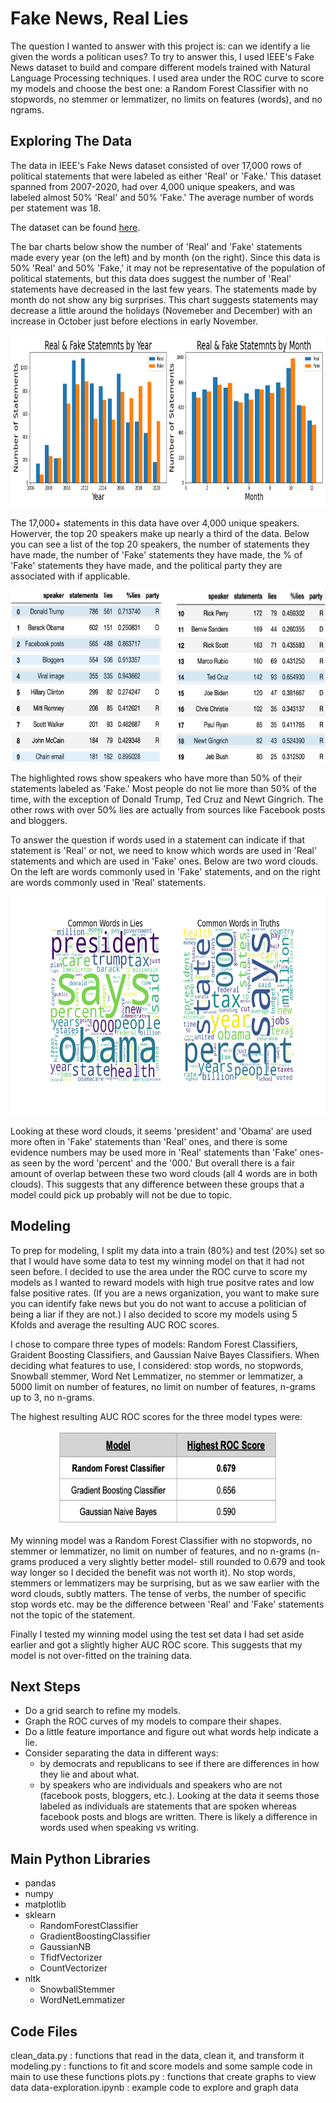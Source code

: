 # Fake News, Real Lies

The question I wanted to answer with this project is: can we identify a lie given the words a politican uses? To try to answer this, I used IEEE's Fake News dataset to build and compare different models trained with Natural Language Processing techniques. I used area under the ROC curve to score my models and choose the best one: a Random Forest Classifier with no stopwords, no stemmer or lemmatizer, no limits on features (words), and no ngrams. 

## Exploring The Data

The data in IEEE's Fake News dataset consisted of over 17,000 rows of political statements that were labeled as either 'Real' or 'Fake.' This dataset spanned from 2007-2020, had over 4,000 unique speakers, and was labeled almost 50% 'Real' and 50% 'Fake.' The average number of words per statement was 18.

The dataset can be found [here](https://ieee-dataport.org/open-access/fnid-fake-news-inference-dataset).

The bar charts below show the number of 'Real' and 'Fake' statements made every year (on the left) and by month (on the right). Since this data is 50% 'Real' and 50% 'Fake,' it may not be representative of the population of political statements, but this data does suggest the number of 'Real' statements have decreased in the last few years. The statements made by month do not show any big surprises. This chart suggests statements may decrease a little around the holidays (Novemeber and December) with an increase in October just before elections in early November.

<p align="center">
<img src="Images/year_month_label.png" width="800" height="275">
<p/>

The 17,000+ statements in this data have over 4,000 unique speakers. Howerver, the top 20 speakers make up nearly a third of the data. Below you can see a list of the top 20 speakers, the number of statements they have made, the number of 'Fake' statements they have made, the % of 'Fake' statements they have made, and the political party they are associated with if applicable. 

<p align="center">
<img src="Images/top20_speakers.png" width="800" height="275">
<p/>

The highlighted rows show speakers who have more than 50% of their statements labeled as 'Fake.' Most people do not lie more than 50% of the time, with the exception of Donald Trump, Ted Cruz and Newt Gingrich. The other rows with over 50% lies are actually from sources like Facebook posts and bloggers. 

To answer the question if words used in a statement can indicate if that statement is 'Real' or not, we need to know which words are used in 'Real' statements and which are used in 'Fake' ones. Below are two word clouds. On the left are words commonly used in 'Fake' statements, and on the right are words commonly used in 'Real' statements. 

<p align="center">
<img src="Images/wordclouds.png" width="800" height="350">
<p/>

Looking at these word clouds, it seems 'president' and 'Obama' are used more often in 'Fake' statements than 'Real' ones, and there is some evidence numbers may be used more in 'Real' statements than 'Fake' ones- as seen by the word 'percent' and the '000.' But overall there is a fair amount of overlap between these two word clouds (all 4 words are in both clouds). This suggests that any difference between these groups that a model could pick up probably will not be due to topic.

## Modeling

To prep for modeling, I split my data into a train (80%) and test (20%) set so that I would have some data to test my winning model on that it had not seen before. I decided to use the area under the ROC curve to score my models as I wanted to reward models with high true positve rates and low false positive rates. (If you are a news organization, you want to make sure you can identify fake news but you do not want to accuse a politician of being a liar if they are not.) I also decided to score my models using 5 Kfolds and average the resulting AUC ROC scores.

I chose to compare three types of models: Random Forest Classifiers, Graident Boosting Classifiers, and Gaussian Naive Bayes Classifiers. When deciding what features to use, I considered: stop words, no stopwords, Snowball stemmer, Word Net Lemmatizer, no stemmer or lemmatizer, a 5000 limit on number of features, no limit on number of features, n-grams up to 3, no n-grams. 

The highest resulting AUC ROC scores for the three model types were:

<p align="center">
<img src="Images/models.png" width="350" height="150">
<p/>

My winning model was a Random Forest Classifier with no stopwords, no stemmer or lemmatizer, no limit on number of features, and no n-grams (n-grams produced a very slightly better model- still rounded to 0.679 and took way longer so I decided the benefit was not worth it). No stop words, stemmers or lemmatizers may be surprising, but as we saw earlier with the word clouds, subtly matters. The tense of verbs, the number of specific stop words etc. may be the difference between 'Real' and 'Fake' statements not the topic of the statement.

Finally I tested my winning model using the test set data I had set aside earlier and got a slightly higher AUC ROC score. This suggests that my model is not over-fitted on the training data.

## Next Steps

- Do a grid search to refine my models. 
- Graph the ROC curves of my models to compare their shapes.
- Do a little feature importance and figure out what words help indicate a lie.
- Consider separating the data in different ways:
    - by democrats and republicans to see if there are differences in how they lie and about what.
    - by speakers who are individuals and speakers who are not (facebook posts, bloggers, etc.). Looking at the data it seems those labeled as individuals are statements that are spoken whereas facebook posts and blogs are written. There is likely a difference in words used when speaking vs writing.

## Main Python Libraries

- pandas
- numpy
- matplotlib
- sklearn
  - RandomForestClassifier
  - GradientBoostingClassifier
  - GaussianNB
  - TfidfVectorizer
  - CountVectorizer
- nltk
  - SnowballStemmer
  - WordNetLemmatizer

## Code Files

clean_data.py : functions that read in the data, clean it, and transform it
modeling.py : functions to fit and score models and some sample code in main to use these functions
plots.py : functions that create graphs to view data
data-exploration.ipynb : example code to explore and graph data
